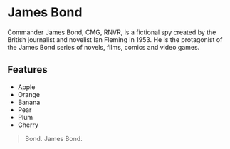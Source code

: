 # James Bond
  
Commander James Bond, CMG, RNVR, is a fictional spy created by the British
journalist and novelist Ian Fleming in 1953. He is the protagonist of the
James Bond series of novels, films, comics and video games.

## Features

* Apple
* Orange
* Banana
* Pear
* Plum
* Cherry

> Bond. James Bond.

